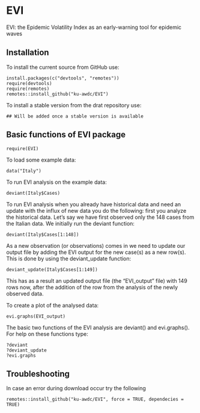 # EVI
EVI: the Epidemic Volatility Index as an early-warning tool for epidemic waves

## Installation

To install the current source from GitHub use:

    install.packages(c("devtools", "remotes"))
    require(devtools)
    require(remotes)
    remotes::install_github("ku-awdc/EVI")
    

To install a stable version from the drat repository use:

    ## Will be added once a stable version is available

## Basic functions of EVI package

    require(EVI)

To load some example data:

    data("Italy")
    
To run EVI analysis on the example data:

    deviant(Italy$Cases)

To run EVI analysis when you already have historical data and need an update with the influx of new data you do the following: first you analyze the historical data. Let’s say we have first observed only the 148 cases from the Italian data. We initially run the deviant function:

    deviant(Italy$Cases[1:148])

As a new observation (or observations) comes in we need to update our output file by adding the EVI output for the new case(s) as a new row(s). This is done by using the deviant_update function: 

    deviant_update(Italy$Cases[1:149])

This has as a result an updated output file (the “EVI_output” file) with 149 rows now, after the addition of the row from the analysis of the newly observed data.

To create a plot of the analysed data: 

    evi.graphs(EVI_output)
    
The basic two functions of the EVI analysis are deviant() and evi.graphs(). For help on these functions type:  
    
    ?deviant
    ?deviant_update
    ?evi.graphs
    
## Troubleshooting

In case an error during download occur try the following

    remotes::install_github("ku-awdc/EVI", force = TRUE, dependecies = TRUE)



